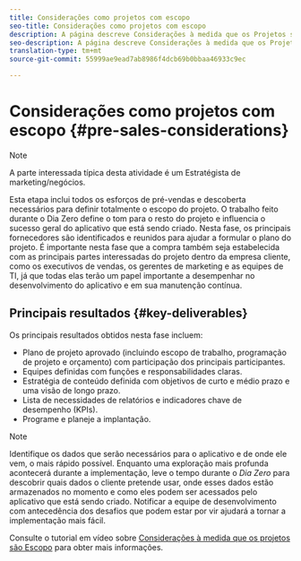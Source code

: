 ```yaml
---
title: Considerações como projetos com escopo
seo-title: Considerações como projetos com escopo
description: A página descreve Considerações à medida que os Projetos são Escopo
seo-description: A página descreve Considerações à medida que os Projetos são Escopo
translation-type: tm+mt
source-git-commit: 55999ae9ead7ab8986f4dcb69b0bbaa46933c9ec

---
```



# Considerações como projetos com escopo {#pre-sales-considerations}

>[!NOTE]
>
>A parte interessada típica desta atividade é um Estratégista de marketing/negócios.

Esta etapa inclui todos os esforços de pré-vendas e descoberta necessários para definir totalmente o escopo do projeto. O trabalho feito durante o Dia Zero define o tom para o resto do projeto e influencia o sucesso geral do aplicativo que está sendo criado.
Nesta fase, os principais fornecedores são identificados e reunidos para ajudar a formular o plano do projeto. É importante nesta fase que a compra também seja estabelecida com as principais partes interessadas do projeto dentro da empresa cliente, como os executivos de vendas, os gerentes de marketing e as equipes de TI, já que todas elas terão um papel importante a desempenhar no desenvolvimento do aplicativo e em sua manutenção contínua.

## Principais resultados {#key-deliverables}

Os principais resultados obtidos nesta fase incluem:

* Plano de projeto aprovado (incluindo escopo de trabalho, programação de projeto e orçamento) com participação dos principais participantes.
* Equipes definidas com funções e responsabilidades claras.
* Estratégia de conteúdo definida com objetivos de curto e médio prazo e uma visão de longo prazo.
* Lista de necessidades de relatórios e indicadores chave de desempenho (KPIs).
* Programe e planeje a implantação.

>[!NOTE]
>
>Identifique os dados que serão necessários para o aplicativo e de onde ele vem, o mais rápido possível. Enquanto uma exploração mais profunda acontecerá durante a implementação, leve o tempo durante o *Dia Zero* para descobrir quais dados o cliente pretende usar, onde esses dados estão armazenados no momento e como eles podem ser acessados pelo aplicativo que está sendo criado. Notificar a equipe de desenvolvimento com antecedência dos desafios que podem estar por vir ajudará a tornar a implementação mais fácil.

Consulte o tutorial em vídeo sobre [Considerações à medida que os projetos são Escopo](https://helpx.adobe.com/experience-manager/6-5/screens/using/project-considerations.html) para obter mais informações.
